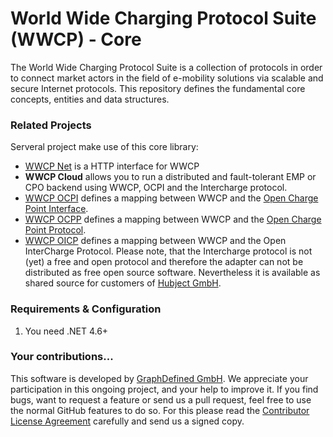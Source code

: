 # World Wide Charging Protocol Suite (WWCP) - Core

The World Wide Charging Protocol Suite is a collection of protocols in order to
connect market actors in the field of e-mobility solutions via scalable and secure
Internet protocols. This repository defines the fundamental core concepts, entities
and data structures.

### Related Projects

Serveral project make use of this core library:
 - [WWCP Net](https://github.com/OpenChargingCloud/WWCP_Net) is a HTTP interface for WWCP
 - **WWCP Cloud** allows you to run a distributed and fault-tolerant EMP or CPO backend using WWCP, OCPI and the Intercharge protocol.
 - [WWCP OCPI](https://github.com/OpenChargingCloud/WWCP_OCPI) defines a mapping between WWCP and the [Open Charge Point Interface](https://github.com/ocpi/ocpi).
 - [WWCP OCPP](https://github.com/OpenChargingCloud/WWCP_OCPP) defines a mapping between WWCP and the [Open Charge Point Protocol](http://www.openchargealliance.org).
 - [WWCP OICP](https://github.com/OpenChargingCloud/WWCP_OICP) defines a mapping between WWCP and the Open InterCharge Protocol. Please note, that the Intercharge protocol is not (yet) a free and open protocol and therefore the adapter can not be distributed as free open source software. Nevertheless it is available as shared source for customers of [Hubject GmbH](http://www.hubject.com).


### Requirements & Configuration

1. You need .NET 4.6+


### Your contributions...

This software is developed by [GraphDefined GmbH](http://www.graphdefined.com).
We appreciate your participation in this ongoing project, and your help to improve it.
If you find bugs, want to request a feature or send us a pull request, feel free to
use the normal GitHub features to do so. For this please read the
[Contributor License Agreement](Contributor%20License%20Agreement.txt)
carefully and send us a signed copy.
